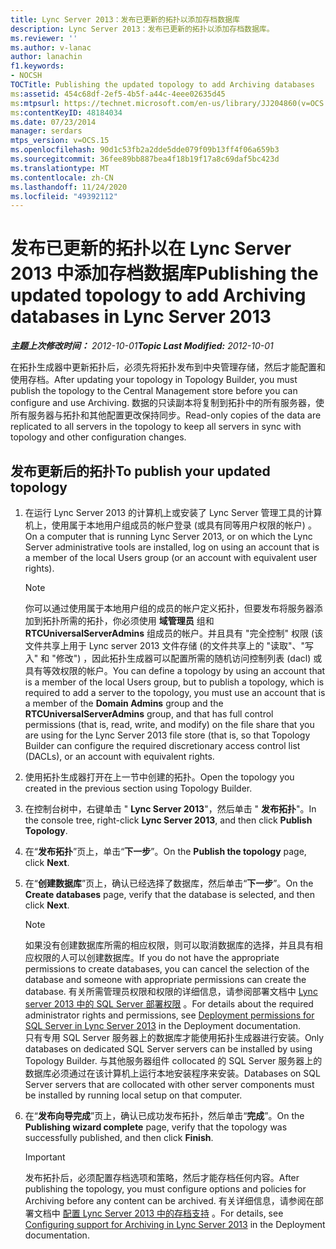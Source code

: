 ```yaml
---
title: Lync Server 2013：发布已更新的拓扑以添加存档数据库
description: Lync Server 2013：发布已更新的拓扑以添加存档数据库。
ms.reviewer: ''
ms.author: v-lanac
author: lanachin
f1.keywords:
- NOCSH
TOCTitle: Publishing the updated topology to add Archiving databases
ms:assetid: 454c68df-2ef5-4b5f-a44c-4eee02635d45
ms:mtpsurl: https://technet.microsoft.com/en-us/library/JJ204860(v=OCS.15)
ms:contentKeyID: 48184034
ms.date: 07/23/2014
manager: serdars
mtps_version: v=OCS.15
ms.openlocfilehash: 90d1c53fb2a2dde5dde079f09b13ff4f06a659b3
ms.sourcegitcommit: 36fee89bb887bea4f18b19f17a8c69daf5bc423d
ms.translationtype: MT
ms.contentlocale: zh-CN
ms.lasthandoff: 11/24/2020
ms.locfileid: "49392112"
---
```

# <a name="publishing-the-updated-topology-to-add-archiving-databases-in-lync-server-2013"></a><span data-ttu-id="c8ae9-103">发布已更新的拓扑以在 Lync Server 2013 中添加存档数据库</span><span class="sxs-lookup"><span data-stu-id="c8ae9-103">Publishing the updated topology to add Archiving databases in Lync Server 2013</span></span>

<div data-xmlns="http://www.w3.org/1999/xhtml">

<div class="topic" data-xmlns="http://www.w3.org/1999/xhtml" data-msxsl="urn:schemas-microsoft-com:xslt" data-cs="https://msdn.microsoft.com/">

<div data-asp="https://msdn2.microsoft.com/asp">



</div>

<div id="mainSection">

<div id="mainBody"><span data-ttu-id="c8ae9-104">

<span> </span></span><span class="sxs-lookup"><span data-stu-id="c8ae9-104">

<span> </span></span></span>

<span data-ttu-id="c8ae9-105">_**主题上次修改时间：** 2012-10-01_</span><span class="sxs-lookup"><span data-stu-id="c8ae9-105">_**Topic Last Modified:** 2012-10-01_</span></span>

<span data-ttu-id="c8ae9-106">在拓扑生成器中更新拓扑后，必须先将拓扑发布到中央管理存储，然后才能配置和使用存档。</span><span class="sxs-lookup"><span data-stu-id="c8ae9-106">After updating your topology in Topology Builder, you must publish the topology to the Central Management store before you can configure and use Archiving.</span></span> <span data-ttu-id="c8ae9-107">数据的只读副本将复制到拓扑中的所有服务器，使所有服务器与拓扑和其他配置更改保持同步。</span><span class="sxs-lookup"><span data-stu-id="c8ae9-107">Read-only copies of the data are replicated to all servers in the topology to keep all servers in sync with topology and other configuration changes.</span></span>

<div>

## <a name="to-publish-your-updated-topology"></a><span data-ttu-id="c8ae9-108">发布更新后的拓扑</span><span class="sxs-lookup"><span data-stu-id="c8ae9-108">To publish your updated topology</span></span>

1.  <span data-ttu-id="c8ae9-109">在运行 Lync Server 2013 的计算机上或安装了 Lync Server 管理工具的计算机上，使用属于本地用户组成员的帐户登录 (或具有同等用户权限的帐户) 。</span><span class="sxs-lookup"><span data-stu-id="c8ae9-109">On a computer that is running Lync Server 2013, or on which the Lync Server administrative tools are installed, log on using an account that is a member of the local Users group (or an account with equivalent user rights).</span></span>
    
    <div>
    

    > [!NOTE]  
    > <span data-ttu-id="c8ae9-110">你可以通过使用属于本地用户组的成员的帐户定义拓扑，但要发布将服务器添加到拓扑所需的拓扑，你必须使用 <STRONG>域管理员</STRONG> 组和 <STRONG>RTCUniversalServerAdmins</STRONG> 组成员的帐户。并且具有 "完全控制" 权限 (该文件共享上用于 Lync server 2013 文件存储 (的文件共享上的 "读取"、"写入" 和 "修改") ，因此拓扑生成器可以配置所需的随机访问控制列表 (dacl) 或具有等效权限的帐户。</span><span class="sxs-lookup"><span data-stu-id="c8ae9-110">You can define a topology by using an account that is a member of the local Users group, but to publish a topology, which is required to add a server to the topology, you must use an account that is a member of the <STRONG>Domain Admins</STRONG> group and the <STRONG>RTCUniversalServerAdmins</STRONG> group, and that has full control permissions (that is, read, write, and modify) on the file share that you are using for the Lync Server 2013 file store (that is, so that Topology Builder can configure the required discretionary access control list (DACLs), or an account with equivalent rights.</span></span>

    
    </div>

2.  <span data-ttu-id="c8ae9-111">使用拓扑生成器打开在上一节中创建的拓扑。</span><span class="sxs-lookup"><span data-stu-id="c8ae9-111">Open the topology you created in the previous section using Topology Builder.</span></span>

3.  <span data-ttu-id="c8ae9-112">在控制台树中，右键单击 " **Lync Server 2013**"，然后单击 " **发布拓扑**"。</span><span class="sxs-lookup"><span data-stu-id="c8ae9-112">In the console tree, right-click **Lync Server 2013**, and then click **Publish Topology**.</span></span>

4.  <span data-ttu-id="c8ae9-113">在“**发布拓扑**”页上，单击“**下一步**”。</span><span class="sxs-lookup"><span data-stu-id="c8ae9-113">On the **Publish the topology** page, click **Next**.</span></span>

5.  <span data-ttu-id="c8ae9-114">在“**创建数据库**”页上，确认已经选择了数据库，然后单击“**下一步**”。</span><span class="sxs-lookup"><span data-stu-id="c8ae9-114">On the **Create databases** page, verify that the database is selected, and then click **Next**.</span></span>
    
    <div>
    

    > [!NOTE]  
    > <span data-ttu-id="c8ae9-115">如果没有创建数据库所需的相应权限，则可以取消数据库的选择，并且具有相应权限的人可以创建数据库。</span><span class="sxs-lookup"><span data-stu-id="c8ae9-115">If you do not have the appropriate permissions to create databases, you can cancel the selection of the database and someone with appropriate permissions can create the database.</span></span> <span data-ttu-id="c8ae9-116">有关所需管理员权限和权限的详细信息，请参阅部署文档中 <A href="lync-server-2013-deployment-permissions-for-sql-server.md">Lync server 2013 中的 SQL Server 部署权限</A> 。</span><span class="sxs-lookup"><span data-stu-id="c8ae9-116">For details about the required administrator rights and permissions, see <A href="lync-server-2013-deployment-permissions-for-sql-server.md">Deployment permissions for SQL Server in Lync Server 2013</A> in the Deployment documentation.</span></span><BR><span data-ttu-id="c8ae9-117">只有专用 SQL Server 服务器上的数据库才能使用拓扑生成器进行安装。</span><span class="sxs-lookup"><span data-stu-id="c8ae9-117">Only databases on dedicated SQL Server servers can be installed by using Topology Builder.</span></span> <span data-ttu-id="c8ae9-118">与其他服务器组件 collocated 的 SQL Server 服务器上的数据库必须通过在该计算机上运行本地安装程序来安装。</span><span class="sxs-lookup"><span data-stu-id="c8ae9-118">Databases on SQL Server servers that are collocated with other server components must be installed by running local setup on that computer.</span></span>

    
    </div>

6.  <span data-ttu-id="c8ae9-119">在“**发布向导完成**”页上，确认已成功发布拓扑，然后单击“**完成**”。</span><span class="sxs-lookup"><span data-stu-id="c8ae9-119">On the **Publishing wizard complete** page, verify that the topology was successfully published, and then click **Finish**.</span></span>
    
    <div>
    

    > [!IMPORTANT]  
    > <span data-ttu-id="c8ae9-120">发布拓扑后，必须配置存档选项和策略，然后才能存档任何内容。</span><span class="sxs-lookup"><span data-stu-id="c8ae9-120">After publishing the topology, you must configure options and policies for Archiving before any content can be archived.</span></span> <span data-ttu-id="c8ae9-121">有关详细信息，请参阅在部署文档中 <A href="lync-server-2013-configuring-support-for-archiving.md">配置 Lync Server 2013 中的存档支持</A> 。</span><span class="sxs-lookup"><span data-stu-id="c8ae9-121">For details, see <A href="lync-server-2013-configuring-support-for-archiving.md">Configuring support for Archiving in Lync Server 2013</A> in the Deployment documentation.</span></span>

    
    <span data-ttu-id="c8ae9-122"></div>

</div>

</div>

<span> </span>

</div>

</div>

</span><span class="sxs-lookup"><span data-stu-id="c8ae9-122"></div>

</div>

</div>

<span> </span>

</div>

</div>

</span></span></div>

